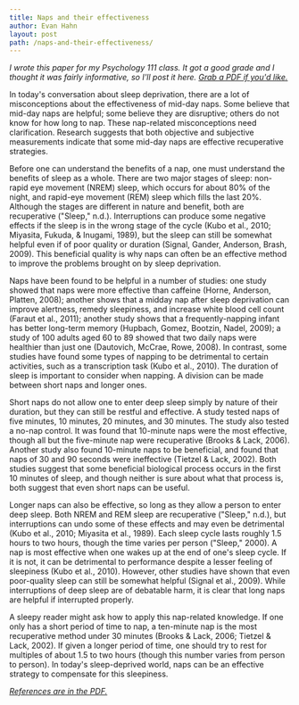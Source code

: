 ```yaml
---
title: Naps and their effectiveness
author: Evan Hahn
layout: post
path: /naps-and-their-effectiveness/
---
```


_I wrote this paper for my Psychology 111 class. It got a good grade and I thought it was fairly informative, so I'll post it here. [Grab a PDF if you'd like.][1]_

In today's conversation about sleep deprivation, there are a lot of misconceptions about the effectiveness of mid-day naps. Some believe that mid-day naps are helpful; some believe they are disruptive; others do not know for how long to nap. These nap-related misconceptions need clarification. Research suggests that both objective and subjective measurements indicate that some mid-day naps are effective recuperative strategies.

Before one can understand the benefits of a nap, one must understand the benefits of sleep as a whole. There are two major stages of sleep: non-rapid eye movement (NREM) sleep, which occurs for about 80% of the night, and rapid-eye movement (REM) sleep which fills the last 20%. Although the stages are different in nature and benefit, both are recuperative ("Sleep," n.d.). Interruptions can produce some negative effects if the sleep is in the wrong stage of the cycle (Kubo et al., 2010; Miyasita, Fukuda, & Inugami, 1989), but the sleep can still be somewhat helpful even if of poor quality or duration (Signal, Gander, Anderson, Brash, 2009). This beneficial quality is why naps can often be an effective method to improve the problems brought on by sleep deprivation.

Naps have been found to be helpful in a number of studies: one study showed that naps were more effective than caffeine (Horne, Anderson, Platten, 2008); another shows that a midday nap after sleep deprivation can improve alertness, remedy sleepiness, and increase white blood cell count (Faraut et al., 2011); another study shows that a frequently-napping infant has better long-term memory (Hupbach, Gomez, Bootzin, Nadel, 2009); a study of 100 adults aged 60 to 89 showed that two daily naps were healthier than just one (Dautovich, McCrae, Rowe, 2008). In contrast, some studies have found some types of napping to be detrimental to certain activities, such as a transcription task (Kubo et al., 2010). The duration of sleep is important to consider when napping. A division can be made between short naps and longer ones.

Short naps do not allow one to enter deep sleep simply by nature of their duration, but they can still be restful and effective. A study tested naps of five minutes, 10 minutes, 20 minutes, and 30 minutes. The study also tested a no-nap control. It was found that 10-minute naps were the most effective, though all but the five-minute nap were recuperative (Brooks & Lack, 2006). Another study also found 10-minute naps to be beneficial, and found that naps of 30 and 90 seconds were ineffective (Tietzel & Lack, 2002). Both studies suggest that some beneficial biological process occurs in the first 10 minutes of sleep, and though neither is sure about what that process is, both suggest that even short naps can be useful.

Longer naps can also be effective, so long as they allow a person to enter deep sleep. Both NREM and REM sleep are recuperative ("Sleep," n.d.), but interruptions can undo some of these effects and may even be detrimental (Kubo et al., 2010; Miyasita et al., 1989). Each sleep cycle lasts roughly 1.5 hours to two hours, though the time varies per person ("Sleep," 2000). A nap is most effective when one wakes up at the end of one's sleep cycle. If it is not, it can be detrimental to performance despite a lesser feeling of sleepiness (Kubo et al., 2010). However, other studies have shown that even poor-quality sleep can still be somewhat helpful (Signal et al., 2009). While interruptions of deep sleep are of debatable harm, it is clear that long naps are helpful if interrupted properly.

A sleepy reader might ask how to apply this nap-related knowledge. If one only has a short period of time to nap, a ten-minute nap is the most recuperative method under 30 minutes (Brooks & Lack, 2006; Tietzel & Lack, 2002). If given a longer period of time, one should try to rest for multiples of about 1.5 to two hours (though this number varies from person to person). In today's sleep-deprived world, naps can be an effective strategy to compensate for this sleepiness.

_[References are in the PDF.][1]_

[1]: /uploads/naps_and_their_effectiveness.pdf
